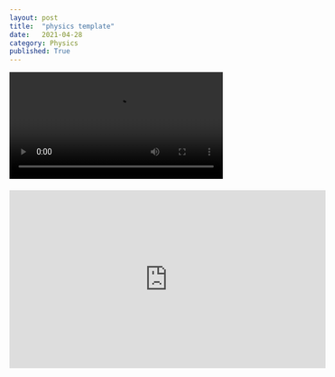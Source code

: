 ```yaml
---
layout: post
title:  "physics template"
date:   2021-04-28
category: Physics
published: True
---
```

<video width="75%" style="padding-bottom:20px;" class="center" controls>
  <source src="/categories/random/assets/postImages/VIDEO_NAME.mp4" type="video/mp4">
Your browser does not support the video tag.
</video>
<iframe width="560" height="315" src="https://www.youtube.com/embed/b6DamuQM9Nk" title="YouTube video player" frameborder="0" allow="accelerometer; autoplay; clipboard-write; encrypted-media; gyroscope; picture-in-picture" allowfullscreen></iframe>
